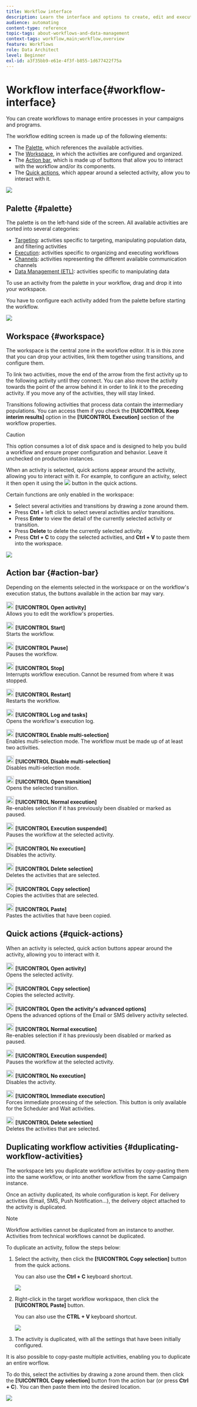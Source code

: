```yaml
---
title: Workflow interface
description: Learn the interface and options to create, edit and execute a workflow.
audience: automating
content-type: reference
topic-tags: about-workflows-and-data-management
context-tags: workflow,main;workflow,overview
feature: Workflows
role: Data Architect
level: Beginner
exl-id: a3f35bb9-e61e-4f3f-b855-1d677422f75a
---
```

# Workflow interface{#workflow-interface}

You can create workflows to manage entire processes in your campaigns and programs.

The workflow editing screen is made up of the following elements:

* The [Palette](#palette), which references the available activities.
* The [Workspace](#workspace), in which the activities are configured and organized.
* The [Action bar](#action-bar), which is made up of buttons that allow you to interact with the workflow and/or its components.
* The [Quick actions](#quick-actions), which appear around a selected activity, allow you to interact with it.

![](assets/wkf_overview.png)

## Palette {#palette}

The palette is on the left-hand side of the screen. All available activities are sorted into several categories:

* [Targeting](../../automating/using/about-targeting-activities.md): activities specific to targeting, manipulating population data, and filtering activities
* [Execution](../../automating/using/about-execution-activities.md): activities specific to organizing and executing workflows
* [Channels](../../automating/using/about-channel-activities.md): activities representing the different available communication channels
* [Data Management (ETL)](../../automating/using/about-data-management-activities.md): activities specific to manipulating data

To use an activity from the palette in your workflow, drag and drop it into your workspace.

You have to configure each activity added from the palette before starting the workflow.

![](assets/workflow_palette.png)

## Workspace {#workspace}

The workspace is the central zone in the workflow editor. It is in this zone that you can drop your activities, link them together using transitions, and configure them.

To link two activities, move the end of the arrow from the first activity up to the following activity until they connect. You can also move the activity towards the point of the arrow behind it in order to link it to the preceding activity. If you move any of the activities, they will stay linked.

Transitions following activities that process data contain the intermediary populations. You can access them if you check the **[!UICONTROL Keep interim results]** option in the **[!UICONTROL Execution]** section of the workflow properties.

  >[!CAUTION]
  >
  >This option consumes a lot of disk space and is designed to help you build a workflow and ensure proper configuration and behavior. Leave it unchecked on production instances.


When an activity is selected, quick actions appear around the activity, allowing you to interact with it. For example, to configure an activity, select it then open it using the ![](assets/edit_darkgrey-24px_table.png) button in the quick actions.

Certain functions are only enabled in the workspace:

* Select several activities and transitions by drawing a zone around them.
* Press **Ctrl** + left click to select several activities and/or transitions.
* Press **Enter** to view the detail of the currently selected activity or transition.
* Press **Delete** to delete the currently selected activity.
* Press **Ctrl + C** to copy the selected activities, and **Ctrl + V** to paste them into the workspace.

![](assets/workflow_workspace.png)

## Action bar {#action-bar}

Depending on the elements selected in the workspace or on the workflow's execution status, the buttons available in the action bar may vary.

<img height="21px" src="assets/edit_darkgrey-24px.png" /> **[!UICONTROL Open activity]**<br/>Allows you to edit the workflow's properties.

<img height="21px" src="assets/play_darkgrey-24px_table.png" /> **[!UICONTROL Start]**<br/>Starts the workflow.

<img height="21px" src="assets/pause_darkgrey-24px_table.png" /> **[!UICONTROL Pause]**<br/>Pauses the workflow.

<img height="21px" src="assets/stop_darkgrey-24px_table.png" /> **[!UICONTROL Stop]**<br/>Interrupts workflow execution. Cannot be resumed from where it was stopped.

<img height="21px" src="assets/pauseplay_darkgrey-24px_table.png" /> **[!UICONTROL Restart]**<br/>Restarts the workflow.

<img height="21px" src="assets/printpreview_darkgrey-24px_table.png" /> **[!UICONTROL Log and tasks]**<br/>Opens the workflow's execution log.

<img height="21px" src="assets/checkcircle_darkgrey-24px_table.png" /> **[!UICONTROL Enable multi-selection]**<br/>Enables multi-selection mode. The workflow must be made up of at least two activities.

<img height="21px" src="assets/closecircle_darkgrey-24px_table.png" /> **[!UICONTROL Disable multi-selection]**<br/>Disables multi-selection mode.<br /> 

<img height="21px" src="assets/targeted.png" /> **[!UICONTROL Open transition]**<br/>Opens the selected transition.<br /> 

<img height="21px" src="assets/check_darkgrey-24px_table.png" />  **[!UICONTROL Normal execution]**<br/>Re-enables selection if it has previously been disabled or marked as paused.<br /> 

<img height="21px" src="assets/check_pause_darkgrey-24px_table.png" /> **[!UICONTROL Execution suspended]**<br/>Pauses the workflow at the selected activity.<br /> 

<img height="21px" src="assets/checkdisable.png" /> **[!UICONTROL No execution]**<br/>Disables the activity.<br /> 

<img height="21px" src="assets/delete_darkgrey-24px_table.png" /> **[!UICONTROL Delete selection]**<br/>Deletes the activities that are selected.<br />

<img height="21px" src="assets/copy_24px.png" /> **[!UICONTROL Copy selection]**<br/>Copies the activities that are selected.

<img height="21px" src="assets/paste_24px.png" /> **[!UICONTROL Paste]**<br/>Pastes the activities that have been copied.

## Quick actions {#quick-actions}

When an activity is selected, quick action buttons appear around the activity, allowing you to interact with it.

<img height="21px" src="assets/edit_darkgrey-24px.png" /> **[!UICONTROL Open activity]**<br/>Opens the selected activity.

<img height="21px" src="assets/copy_24px.png" /> **[!UICONTROL Copy selection]**<br/>Copies the selected activity.

<img height="21px" src="assets/wkf_dlv_act_params_icon.png" /> **[!UICONTROL Open the activity's advanced options]**<br/>Opens the advanced options of the Email or SMS delivery activity selected.

<img height="21px" src="assets/check_darkgrey-24px_table.png" /> **[!UICONTROL Normal execution]**<br/>Re-enables selection if it has previously been disabled or marked as paused.

<img height="21px" src="assets/check_pause_darkgrey-24px_table.png" /> **[!UICONTROL Execution suspended]**<br/>Pauses the workflow at the selected activity.

<img height="21px" src="assets/checkdisable.png" /> **[!UICONTROL No execution]**<br/>Disables the activity.

<img height="21px" src="assets/pending_darkgrey-24px_table.png" /> **[!UICONTROL Immediate execution]**<br/>Forces immediate processing of the selection. This button is only available for the <span class="uicontrol">Scheduler</span> and <span class="uicontrol">Wait</span> activities.

<img height="21px" src="assets/delete_darkgrey-24px_table.png" /> **[!UICONTROL Delete selection]**<br/>Deletes the activities that are selected.

## Duplicating workflow activities {#duplicating-workflow-activities}

The workspace lets you duplicate workflow activities by copy-pasting them into the same workflow, or into another workflow from the same Campaign instance.

Once an activity duplicated, its whole configuration is kept. For delivery activities (Email, SMS, Push Notification...), the delivery object attached to the activity is duplicated.

>[!NOTE]
>
>Workflow activities cannot be duplicated from an instance to another. Activities from technical workflows cannot be duplicated.

To duplicate an activity, follow the steps below:

1. Select the activity, then click the **[!UICONTROL Copy selection]** button from the quick actions.

   You can also use the **Ctrl + C** keyboard shortcut.

   ![](assets/wkf_copypaste1.png)

1. Right-click in the target workflow workspace, then click the **[!UICONTROL Paste]** button.

   You can also use the **CTRL + V** keyboard shortcut.

   ![](assets/wkf_copypaste2.png)

1. The activity is duplicated, with all the settings that have been initially configured.

It is also possible to copy-paste multiple activities, enabling you to duplicate an entire worflow.

To do this, select the activities by drawing a zone around them. then click the **[!UICONTROL Copy selection]** button from the action bar (or press **Ctrl + C**). You can then paste them into the desired location.

![](assets/wkf_copypaste3.png)
